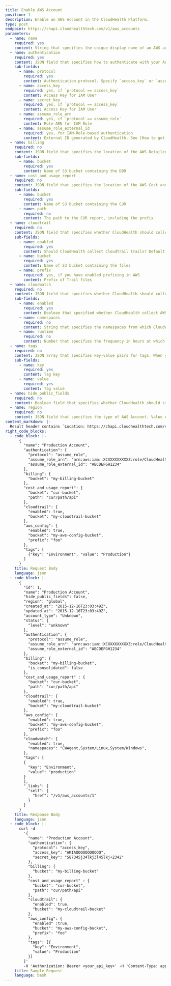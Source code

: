 ```yaml
---
title: Enable AWS Account
position: 1
description: Enable an AWS Account in the CloudHealth Platform.
type: post
endpoint: https://chapi.cloudhealthtech.com/v1/aws_accounts
parameters:
  - name: name
    required: yes
    content: String that specifies the unique display name of an AWS account.
  - name: authentication
    required: yes
    content: JSON field that specifies how to authenticate with your AWS accounts. Use IAM Role (recommended) or IAM User (less secure) to authenticate.
    sub-fields:
      - name: protocol
        required: yes
        content: Authentication protocol. Specify `access_key` or `assume_role`
      - name: access_key
        required: yes, if `protocol == access_key`
        content: Access Key for IAM User
      - name: secret_key
        required: yes, if `protocol == access_key`
        content: Access Key for IAM User
      - name: assume_role_arn
        required: yes, if `protocol == assume_role`
        content: Role ARN for IAM Role
      - name: assume_role_external_id
        required: yes, for IAM-Role-based authentication
        content: External ID generated by CloudHealth. See [How to get External ID](#account_get-external-id).
  - name: billing
    required: no
    content: JSON field that specifies the location of the AWS Detailed Billing Record (DBR).
    sub-fields:
      - name: bucket
        required: yes
        content: Name of S3 bucket containing the DBR
  - name: cost_and_usage_report
    required: no
    content: JSON field that specifies the location of the AWS Cost and Usage Report (CUR).
    sub-fields:
      - name: bucket
        required: yes
        content: Name of S3 bucket containing the CUR
      - name: path
        required: no
        content: The path to the CUR report, including the prefix
  - name: cloudtrail
    required: no
    content: JSON field that specifies whether CloudHealth should collect CloudTrail Trails and the location of Trail files.
    sub-fields:
      - name: enabled
        required: yes
        content: Should CloudHealth collect CloudTrail trails? Default value is `False`
      - name: bucket
        required: yes
        content: Name of S3 bucket containing the files
      - name: prefix
        required: yes, if you have enabled prefixing in AWS
        content: Prefix of Trail files
  - name: cloudwatch
    required: no
    content: JSON field that specifies whether CloudHealth should collect CloudWatch data.
    sub-fields:
      - name: enabled
        required: yes
        content: Boolean that specified whether CloudHealth collect AWS CloudWatch data. Default value is `True`
      - name: namespaces
        required: no
        content: String that specifies the namespaces from which CloudWatch data should be gathered. Value can be `CWAgent`, `System/Linux`, `System/Windows`, or a comma-separated list of two or more of these values. Default value is an empty string.
      - name: runtime
        required: no
        content: Number that specifies the frequency in hours at which CloudHealth should gather CloudWatch data. Default value is `1`. Value can be `1` or `24`.
  - name: tags
    required: no
    content: JSON array that specifies key-value pairs for tags. When you use this field, The API restricts queries to AWS accounts that are tagged with these key-value pairs.
    sub-fields:
      - name: key
        required: yes
        content: Tag key
      - name: value
        required: yes
        content: Tag value
  - name: hide_public_fields
    required: no
    content: Boolean field that specifies whether CloudHealth should store public DNS and IP. Default value is `True`
  - name: region
    required: no
    content: JSON field that specifies the type of AWS Account. Value can be `global` (default) or `govcloud`.
content_markdown: |-
  Result header contains `Location: https://chapi.cloudhealthtech.com/v1/aws_accounts/1`
right_code_blocks:
  - code_block: |-
      {
        "name": "Production Account",
        "authentication": {
          "protocol": "assume_role",
          "assume_role_arn": "arn:aws:iam::XCXXXXXXXXXZ:role/CloudHealth-IAM-Role",
          "assume_role_external_id": "ABCDEFGH1234"
        },
        "billing": {
          "bucket": "my-billing-bucket"
        },
        "cost_and_usage_report": {
          "bucket": "cur-bucket",
          "path": "cur/path/api"
        },
        "cloudtrail": {
          "enabled": true,
          "bucket": "my-cloudtrail-bucket"
        },
        "aws_config": {
          "enabled": true,
          "bucket": "my-aws-config-bucket",
          "prefix": "foo"
        },
        "tags": [
          {"key": "Environment", "value": "Production"}
        ]
      }
    title: Request Body
    language: json
  - code_block: |-
      {
        "id": 1,
        "name": "Production Account",
        "hide_public_fields": false,
        "region": "global",
        "created_at": "2015-12-16T23:03:49Z",
        "updated_at": "2015-12-16T23:03:49Z",
        "account_type": "Unknown",
        "status": {
          "level": "unknown"
        },
        "authentication": {
          "protocol": "assume_role",
          "assume_role_arn": "arn:aws:iam::XCXXXXXXXXXZ:role/CloudHealth-IAM-Role",
          "assume_role_external_id": "ABCDEFGH1234"
        },
        "billing": {
          "bucket": "my-billing-bucket",
          "is_consolidated": false
        },
        "cost_and_usage_report" : {
          "bucket": "cur-bucket",
          "path": "cur/path/api"
        },
        "cloudtrail": {
          "enabled": true,
          "bucket": "my-cloudtrail-bucket"
        },
        "aws_config": {
          "enabled": true,
          "bucket": "my-aws-config-bucket",
          "prefix": "foo"
        },
        "cloudwatch": {
          "enabled": true,
          "namespaces": "CWAgent,System/Linux,System/Windows",
        },
        "tags": [
        {
          "key": "Environment",
          "value": "production"
        }
        ],
        "_links": {
          "self": {
            "href": "/v1/aws_accounts/1"
          }
        }
      }
    title: Response Body
    language: json
  - code_block: |-
      curl -d
        '{
          "name": "Production Account",
          "authentication": {
            "protocol": "access_key",
            "access_key": "AKIAQQQQQQQQQQQ",
            "secret_key": "S87345j34lkj3l45lkj+2342"
          },
          "billing": {
            "bucket": "my-billing-bucket"
          },
          "cost_and_usage_report" : {
            "bucket": "cur-bucket",
            "path": "cur/path/api"
          },
          "cloudtrail": {
            "enabled": true,
            "bucket": "my-cloudtrail-bucket"
          },
          "aws_config": {
            "enabled" :true,
            "bucket": "my-aws-config-bucket",
            "prefix": "foo"
          },
          "tags": [{
            "key": "Environment",
            "value": "Production"
          }]
        }'
        -H 'Authorization: Bearer <your_api_key>' -H 'Content-Type: application/json' --request POST 'https://chapi.cloudhealthtech.com/v1/aws_accounts'
    title: Sample Request
    language: bash
---
```

